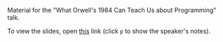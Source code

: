 Material for the "What Orwell's 1984 Can  Teach Us about Programming" talk.

To view the slides, open [this](https://ncreep.github.io/1984-talk/presentation/presentation.html) link (click `p` to show the speaker's notes).
